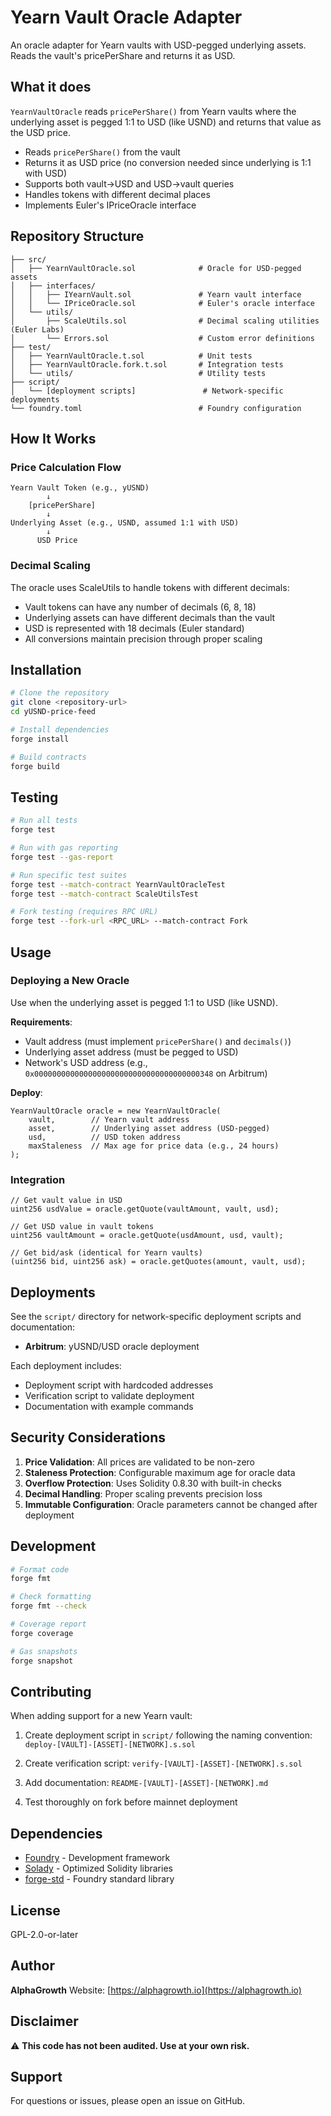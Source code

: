# Yearn Vault Oracle Adapter

An oracle adapter for Yearn vaults with USD-pegged underlying assets. Reads the vault's pricePerShare and returns it as USD.

## What it does

`YearnVaultOracle` reads `pricePerShare()` from Yearn vaults where the underlying asset is pegged 1:1 to USD (like USND) and returns that value as the USD price.

- Reads `pricePerShare()` from the vault
- Returns it as USD price (no conversion needed since underlying is 1:1 with USD)
- Supports both vault→USD and USD→vault queries
- Handles tokens with different decimal places
- Implements Euler's IPriceOracle interface

## Repository Structure

```
├── src/
│   ├── YearnVaultOracle.sol              # Oracle for USD-pegged assets
│   ├── interfaces/
│   │   ├── IYearnVault.sol               # Yearn vault interface
│   │   └── IPriceOracle.sol              # Euler's oracle interface
│   └── utils/
│       ├── ScaleUtils.sol                # Decimal scaling utilities (Euler Labs)
│       └── Errors.sol                    # Custom error definitions
├── test/
│   ├── YearnVaultOracle.t.sol            # Unit tests
│   ├── YearnVaultOracle.fork.t.sol       # Integration tests
│   └── utils/                            # Utility tests
├── script/
│   └── [deployment scripts]               # Network-specific deployments
└── foundry.toml                          # Foundry configuration
```

## How It Works

### Price Calculation Flow

```
Yearn Vault Token (e.g., yUSND)
        ↓
    [pricePerShare]
        ↓
Underlying Asset (e.g., USND, assumed 1:1 with USD)
        ↓
      USD Price
```

### Decimal Scaling

The oracle uses ScaleUtils to handle tokens with different decimals:

- Vault tokens can have any number of decimals (6, 8, 18)
- Underlying assets can have different decimals than the vault
- USD is represented with 18 decimals (Euler standard)
- All conversions maintain precision through proper scaling

## Installation

```bash
# Clone the repository
git clone <repository-url>
cd yUSND-price-feed

# Install dependencies
forge install

# Build contracts
forge build
```

## Testing

```bash
# Run all tests
forge test

# Run with gas reporting
forge test --gas-report

# Run specific test suites
forge test --match-contract YearnVaultOracleTest
forge test --match-contract ScaleUtilsTest

# Fork testing (requires RPC URL)
forge test --fork-url <RPC_URL> --match-contract Fork
```

## Usage

### Deploying a New Oracle

Use when the underlying asset is pegged 1:1 to USD (like USND).

**Requirements**:
- Vault address (must implement `pricePerShare()` and `decimals()`)
- Underlying asset address (must be pegged to USD)
- Network's USD address (e.g., `0x0000000000000000000000000000000000000348` on Arbitrum)

**Deploy**:
```solidity
YearnVaultOracle oracle = new YearnVaultOracle(
    vault,        // Yearn vault address
    asset,        // Underlying asset address (USD-pegged)
    usd,          // USD token address
    maxStaleness  // Max age for price data (e.g., 24 hours)
);
```

### Integration

```solidity
// Get vault value in USD
uint256 usdValue = oracle.getQuote(vaultAmount, vault, usd);

// Get USD value in vault tokens
uint256 vaultAmount = oracle.getQuote(usdAmount, usd, vault);

// Get bid/ask (identical for Yearn vaults)
(uint256 bid, uint256 ask) = oracle.getQuotes(amount, vault, usd);
```

## Deployments

See the `script/` directory for network-specific deployment scripts and documentation:

- **Arbitrum**: yUSND/USD oracle deployment

Each deployment includes:
- Deployment script with hardcoded addresses
- Verification script to validate deployment
- Documentation with example commands

## Security Considerations

1. **Price Validation**: All prices are validated to be non-zero
2. **Staleness Protection**: Configurable maximum age for oracle data
3. **Overflow Protection**: Uses Solidity 0.8.30 with built-in checks
4. **Decimal Handling**: Proper scaling prevents precision loss
5. **Immutable Configuration**: Oracle parameters cannot be changed after deployment

## Development

```bash
# Format code
forge fmt

# Check formatting
forge fmt --check

# Coverage report
forge coverage

# Gas snapshots
forge snapshot
```

## Contributing

When adding support for a new Yearn vault:

1. Create deployment script in `script/` following the naming convention:
   `deploy-[VAULT]-[ASSET]-[NETWORK].s.sol`

2. Create verification script:
   `verify-[VAULT]-[ASSET]-[NETWORK].s.sol`

3. Add documentation:
   `README-[VAULT]-[ASSET]-[NETWORK].md`

4. Test thoroughly on fork before mainnet deployment

## Dependencies

- [Foundry](https://github.com/foundry-rs/foundry) - Development framework
- [Solady](https://github.com/Vectorized/solady) - Optimized Solidity libraries
- [forge-std](https://github.com/foundry-rs/forge-std) - Foundry standard library

## License

GPL-2.0-or-later

## Author

**AlphaGrowth**
Website: [https://alphagrowth.io](https://alphagrowth.io)

## Disclaimer

⚠️ **This code has not been audited. Use at your own risk.**

## Support

For questions or issues, please open an issue on GitHub.